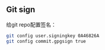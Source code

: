 Git sign
--------

给git repo配置签名：

```bash
git config user.signingkey 0A46826A
git config commit.gpgsign true
```
